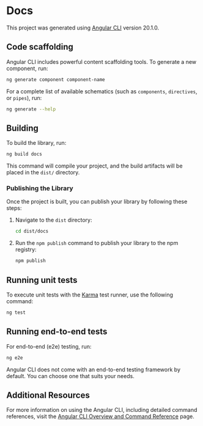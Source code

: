 # Docs

This project was generated using
[Angular CLI](https://github.com/angular/angular-cli) version 20.1.0.

## Code scaffolding

Angular CLI includes powerful content scaffolding tools. To generate a new
component, run:

```bash
ng generate component component-name
```

For a complete list of available schematics (such as `components`, `directives`,
or `pipes`), run:

```bash
ng generate --help
```

## Building

To build the library, run:

```bash
ng build docs
```

This command will compile your project, and the build artifacts will be placed
in the `dist/` directory.

### Publishing the Library

Once the project is built, you can publish your library by following these
steps:

1. Navigate to the `dist` directory:
   ```bash
   cd dist/docs
   ```

2. Run the `npm publish` command to publish your library to the npm registry:
   ```bash
   npm publish
   ```

## Running unit tests

To execute unit tests with the [Karma](https://karma-runner.github.io) test
runner, use the following command:

```bash
ng test
```

## Running end-to-end tests

For end-to-end (e2e) testing, run:

```bash
ng e2e
```

Angular CLI does not come with an end-to-end testing framework by default. You
can choose one that suits your needs.

## Additional Resources

For more information on using the Angular CLI, including detailed command
references, visit the
[Angular CLI Overview and Command Reference](https://angular.dev/tools/cli)
page.
